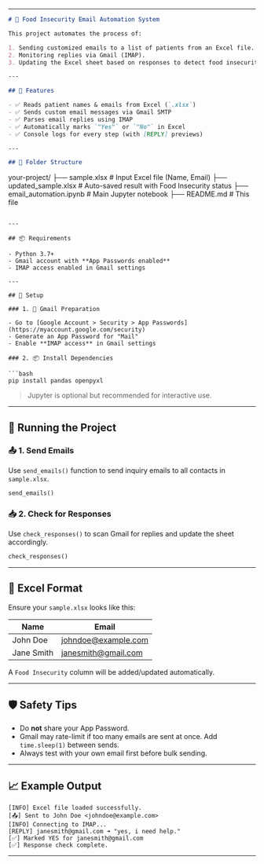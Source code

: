 
---

```markdown
# 📧 Food Insecurity Email Automation System

This project automates the process of:

1. Sending customized emails to a list of patients from an Excel file.
2. Monitoring replies via Gmail (IMAP).
3. Updating the Excel sheet based on responses to detect food insecurity.

---

## 🚀 Features

- ✅ Reads patient names & emails from Excel (`.xlsx`)
- ✅ Sends custom email messages via Gmail SMTP
- ✅ Parses email replies using IMAP
- ✅ Automatically marks `"Yes"` or `"No"` in Excel
- ✅ Console logs for every step (with [REPLY] previews)

---

## 📁 Folder Structure

```

your-project/
├── sample.xlsx                  # Input Excel file (Name, Email)
├── updated\_sample.xlsx          # Auto-saved result with Food Insecurity status
├── email\_automation.ipynb       # Main Jupyter notebook
├── README.md                    # This file

````

---

## 📦 Requirements

- Python 3.7+
- Gmail account with **App Passwords enabled**
- IMAP access enabled in Gmail settings

---

## 📄 Setup

### 1. 📌 Gmail Preparation

- Go to [Google Account > Security > App Passwords](https://myaccount.google.com/security)
- Generate an App Password for "Mail"
- Enable **IMAP access** in Gmail settings

### 2. 📦 Install Dependencies

```bash
pip install pandas openpyxl
````

> Jupyter is optional but recommended for interactive use.

---

## 🧪 Running the Project

### 📤 1. Send Emails

Use `send_emails()` function to send inquiry emails to all contacts in `sample.xlsx`.

```python
send_emails()
```

### 📥 2. Check for Responses

Use `check_responses()` to scan Gmail for replies and update the sheet accordingly.

```python
check_responses()
```

---

## 📝 Excel Format

Ensure your `sample.xlsx` looks like this:

| Name       | Email                                             |
| ---------- | ------------------------------------------------- |
| John Doe   | [johndoe@example.com](mailto:johndoe@example.com) |
| Jane Smith | [janesmith@gmail.com](mailto:janesmith@gmail.com) |

A `Food Insecurity` column will be added/updated automatically.

---

## 🛡️ Safety Tips

* Do **not** share your App Password.
* Gmail may rate-limit if too many emails are sent at once. Add `time.sleep(1)` between sends.
* Always test with your own email first before bulk sending.

---

## 📈 Example Output

```
[INFO] Excel file loaded successfully.
[📤] Sent to John Doe <johndoe@example.com>
[INFO] Connecting to IMAP...
[REPLY] janesmith@gmail.com ➜ "yes, i need help."
[✅] Marked YES for janesmith@gmail.com
[✅] Response check complete.
```



---
